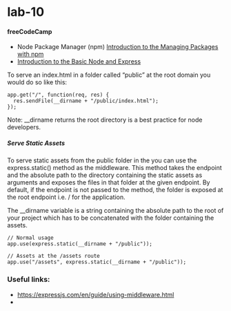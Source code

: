 # lab-10

#### freeCodeCamp
- Node Package Manager (npm)
[Introduction to the Managing Packages with npm](https://www.freecodecamp.org/learn/apis-and-microservices/managing-packages-with-npm/)
- [Introduction to the Basic Node and Express](https://www.freecodecamp.org/learn/apis-and-microservices/basic-node-and-express/)

To serve an index.html in a folder called “public” at the root domain you would do so like this:

```
app.get("/", function(req, res) {
  res.sendFile(__dirname + "/public/index.html");
});
```

Note: __dirname returns the root directory is a best practice for node developers.

##### Serve Static Assets 

To serve static assets from the public folder in the you can use the express.static() method as the middleware. This method takes the endpoint and the absolute path to the directory containing the static assets as arguments and exposes the files in that folder at the given endpoint. By default, if the endpoint is not passed to the method, the folder is exposed at the root endpoint i.e. / for the application.

The __dirname variable is a string containing the absolute path to the root of your project which has to be concatenated with the folder containing the assets.

```
// Normal usage
app.use(express.static(__dirname + "/public"));

// Assets at the /assets route
app.use("/assets", express.static(__dirname + "/public"));
```

### Useful links:
- https://expressjs.com/en/guide/using-middleware.html
- 
